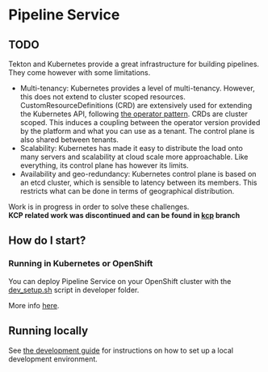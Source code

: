 # Pipeline Service


## TODO

Tekton and Kubernetes provide a great infrastructure for building pipelines. They come however with some limitations.

- Multi-tenancy: Kubernetes provides a level of multi-tenancy. However, this does not extend to cluster scoped resources. CustomResourceDefinitions (CRD) are extensively used for extending the Kubernetes API, following [the operator pattern](https://kubernetes.io/docs/concepts/extend-kubernetes/operator/).  CRDs are cluster scoped. This induces a coupling between the operator version provided by the platform and what you can use as a tenant. The control plane is also shared between tenants.
- Scalability: Kubernetes has made it easy to distribute the load onto many servers and scalability at cloud scale more approachable. Like everything, its control plane has however its limits.
- Availability and geo-redundancy: Kubernetes control plane is based on an etcd cluster, which is sensible to latency between its members. This restricts what can be done in terms of geographical distribution.

Work is in progress in order to solve these challenges.   
**KCP related work was discontinued and can be found in [kcp](https://github.com/openshift-pipelines/pipeline-service/tree/kcp) branch**

## How do I start?

### Running in Kubernetes or OpenShift

You can deploy Pipeline Service on your OpenShift cluster with the [dev_setup.sh](./developer/openshift/dev_setup.sh) script in developer folder.

More info [here](./developer/openshift/README.md).

## Running locally

See [the development guide](./developer/docs/DEVELOPMENT.md) for instructions on how to set up a local development environment.
